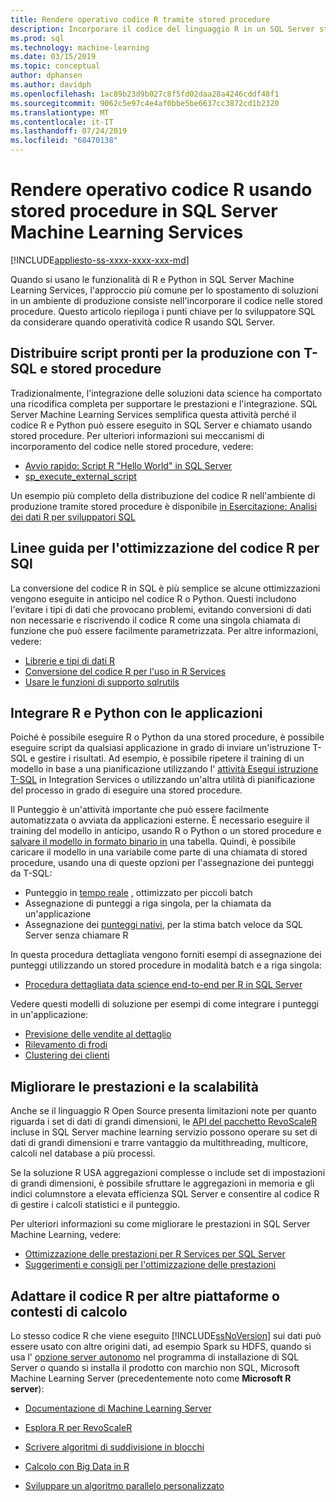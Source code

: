 ```yaml
---
title: Rendere operativo codice R tramite stored procedure
description: Incorporare il codice del linguaggio R in un SQL Server stored procedure per renderlo disponibile a qualsiasi applicazione client che abbia accesso a un database SQL Server.
ms.prod: sql
ms.technology: machine-learning
ms.date: 03/15/2019
ms.topic: conceptual
author: dphansen
ms.author: davidph
ms.openlocfilehash: 1ac89b23d9b027c8f5fd02daa28a4246cddf48f1
ms.sourcegitcommit: 9062c5e97c4e4af0bbe5be6637cc3872cd1b2320
ms.translationtype: MT
ms.contentlocale: it-IT
ms.lasthandoff: 07/24/2019
ms.locfileid: "68470138"
---
```

# <a name="operationalize-r-code-using-stored-procedures-in-sql-server-machine-learning-services"></a>Rendere operativo codice R usando stored procedure in SQL Server Machine Learning Services
[!INCLUDE[appliesto-ss-xxxx-xxxx-xxx-md](../../includes/appliesto-ss-xxxx-xxxx-xxx-md.md)]

Quando si usano le funzionalità di R e Python in SQL Server Machine Learning Services, l'approccio più comune per lo spostamento di soluzioni in un ambiente di produzione consiste nell'incorporare il codice nelle stored procedure. Questo articolo riepiloga i punti chiave per lo sviluppatore SQL da considerare quando operatività codice R usando SQL Server.

## <a name="deploy-production-ready-script-using-t-sql-and-stored-procedures"></a>Distribuire script pronti per la produzione con T-SQL e stored procedure

Tradizionalmente, l'integrazione delle soluzioni data science ha comportato una ricodifica completa per supportare le prestazioni e l'integrazione. SQL Server Machine Learning Services semplifica questa attività perché il codice R e Python può essere eseguito in SQL Server e chiamato usando stored procedure. Per ulteriori informazioni sui meccanismi di incorporamento del codice nelle stored procedure, vedere:

+ [Avvio rapido: Script R "Hello World" in SQL Server](../../advanced-analytics/tutorials//quickstart-r-run-using-tsql.md)
+ [sp_execute_external_script](../../relational-databases/system-stored-procedures/sp-execute-external-script-transact-sql.md)

Un esempio più completo della distribuzione del codice R nell'ambiente di produzione tramite stored procedure è disponibile [in Esercitazione: Analisi dei dati R per sviluppatori SQL](../../advanced-analytics/tutorials/sqldev-in-database-r-for-sql-developers.md)

## <a name="guidelines-for-optimizing-r-code-for-sql"></a>Linee guida per l'ottimizzazione del codice R per SQl

La conversione del codice R in SQL è più semplice se alcune ottimizzazioni vengono eseguite in anticipo nel codice R o Python. Questi includono l'evitare i tipi di dati che provocano problemi, evitando conversioni di dati non necessarie e riscrivendo il codice R come una singola chiamata di funzione che può essere facilmente parametrizzata. Per altre informazioni, vedere:

+ [Librerie e tipi di dati R](r-libraries-and-data-types.md)
+ [Conversione del codice R per l'uso in R Services](converting-r-code-for-use-in-sql-server.md)
+ [Usare le funzioni di supporto sqlrutils](ref-r-sqlrutils.md)

## <a name="integrate-r-and-python-with-applications"></a>Integrare R e Python con le applicazioni

Poiché è possibile eseguire R o Python da una stored procedure, è possibile eseguire script da qualsiasi applicazione in grado di inviare un'istruzione T-SQL e gestire i risultati. Ad esempio, è possibile ripetere il training di un modello in base a una pianificazione utilizzando l' [attività Esegui istruzione T-SQL](https://docs.microsoft.com/sql/integration-services/control-flow/execute-t-sql-statement-task) in Integration Services o utilizzando un'altra utilità di pianificazione del processo in grado di eseguire una stored procedure.

Il Punteggio è un'attività importante che può essere facilmente automatizzata o avviata da applicazioni esterne. È necessario eseguire il training del modello in anticipo, usando R o Python o un stored procedure e [salvare il modello in formato binario in](../tutorials/walkthrough-build-and-save-the-model.md) una tabella. Quindi, è possibile caricare il modello in una variabile come parte di una chiamata di stored procedure, usando una di queste opzioni per l'assegnazione dei punteggi da T-SQL:

+ Punteggio in [tempo reale](../real-time-scoring.md) , ottimizzato per piccoli batch
+ Assegnazione di punteggi a riga singola, per la chiamata da un'applicazione
+ Assegnazione dei [punteggi nativi](../sql-native-scoring.md), per la stima batch veloce da SQL Server senza chiamare R

In questa procedura dettagliata vengono forniti esempi di assegnazione dei punteggi utilizzando un stored procedure in modalità batch e a riga singola:

+ [Procedura dettagliata data science end-to-end per R in SQL Server](../tutorials/walkthrough-data-science-end-to-end-walkthrough.md)

Vedere questi modelli di soluzione per esempi di come integrare i punteggi in un'applicazione:

+ [Previsione delle vendite al dettaglio](https://github.com/Microsoft/SQL-Server-R-Services-Samples/blob/master/RetailForecasting/Introduction.md)
+ [Rilevamento di frodi](https://github.com/Microsoft/r-server-fraud-detection)
+ [Clustering dei clienti](https://github.com/Microsoft/sql-server-samples/tree/master/samples/features/r-services/getting-started/customer-clustering)

## <a name="boost-performance-and-scale"></a>Migliorare le prestazioni e la scalabilità

Anche se il linguaggio R Open Source presenta limitazioni note per quanto riguarda i set di dati di grandi dimensioni, le [API del pacchetto RevoScaleR](ref-r-revoscaler.md) incluse in SQL Server machine learning servizio possono operare su set di dati di grandi dimensioni e trarre vantaggio da multithreading, multicore, calcoli nel database a più processi.

Se la soluzione R USA aggregazioni complesse o include set di impostazioni di grandi dimensioni, è possibile sfruttare le aggregazioni in memoria e gli indici columnstore a elevata efficienza SQL Server e consentire al codice R di gestire i calcoli statistici e il punteggio.

Per ulteriori informazioni su come migliorare le prestazioni in SQL Server Machine Learning, vedere:

+ [Ottimizzazione delle prestazioni per R Services per SQL Server](../../advanced-analytics/r/sql-server-r-services-performance-tuning.md)
+ [Suggerimenti e consigli per l'ottimizzazione delle prestazioni](https://gallery.cortanaintelligence.com/Tutorial/SQL-Server-Optimization-Tips-and-Tricks-for-Analytics-Services)

## <a name="adapt-r-code-for-other-platforms-or-compute-contexts"></a>Adattare il codice R per altre piattaforme o contesti di calcolo

Lo stesso codice R che viene eseguito [!INCLUDE[ssNoVersion](../../includes/ssnoversion-md.md)] sui dati può essere usato con altre origini dati, ad esempio Spark su HDFS, quando si usa l' [opzione server autonomo](../install/sql-machine-learning-standalone-windows-install.md) nel programma di installazione di SQL Server o quando si installa il prodotto con marchio non SQL, Microsoft Machine Learning Server (precedentemente noto come **Microsoft R server**):

+ [Documentazione di Machine Learning Server](https://docs.microsoft.com/r-server/)

+ [Esplora R per RevoScaleR](https://docs.microsoft.com/r-server/r/tutorial-r-to-revoscaler)

+ [Scrivere algoritmi di suddivisione in blocchi](https://docs.microsoft.com/r-server/r/how-to-developer-write-chunking-algorithms)

+ [Calcolo con Big Data in R](https://docs.microsoft.com/r-server/r/tutorial-large-data-tips)

+ [Sviluppare un algoritmo parallelo personalizzato](https://docs.microsoft.com/r-server/r-reference/revopemar/pemar)

